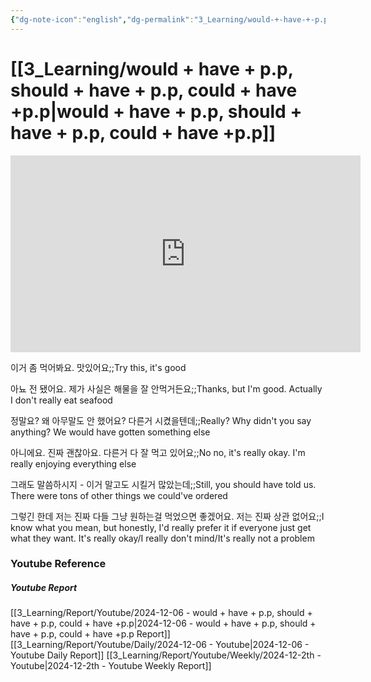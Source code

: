 ```yaml
---
{"dg-note-icon":"english","dg-permalink":"3_Learning/would-+-have-+-p.p,-should-+-have-+-p.p,-could-+-have-+p.p","created-date":"2024-12-06 10:13:29 am","date":"2024-12-06","type":"youtube","tags":["youtube","english","flashcards"],"aliases":null,"youtuber":"빨모쌤","channelName":"라이브 아카데미","link":"https://www.youtube.com/watch?v=Q2ejqYel_Pw","img":"https://img.youtube.com/vi/Q2ejqYel_Pw/0.jpg","dg-publish":true,"permalink":"/3_Learning/would-+-have-+-p.p,-should-+-have-+-p.p,-could-+-have-+p.p/","dgPassFrontmatter":true,"noteIcon":"english"}
---
```


# [[3_Learning/would + have + p.p, should + have + p.p, could + have +p.p\|would + have + p.p, should + have + p.p, could + have +p.p]]


<div class="container-root"><span></span></div><div><div class="container-root"><iframe width="560" height="315" src="https://www.youtube.com/embed/Q2ejqYel_Pw" title="YouTube video player" frameborder="0" allow="accelerometer; autoplay; clipboard-write; encrypted-media; gyroscope; picture-in-picture; web-share" allowfullscreen=""></iframe></div></div>

이거 좀 먹어봐요. 맛있어요;;Try this, it's good
<!--SR:!2025-02-22,48,305-->
아뇨 전 됐어요. 제가 사실은 해물을 잘 안먹거든요;;Thanks, but I'm good. Actually I don't really eat seafood
<!--SR:!2025-01-26,6,230-->
정말요? 왜 아무말도 안 했어요? 다른거 시켰을텐데;;Really? Why didn't you say anything? We would have gotten something else
<!--SR:!2025-01-20,3,230-->
아니에요. 진짜 괜찮아요. 다른거 다 잘 먹고 있어요;;No no, it's really okay. I'm really enjoying everything else
<!--SR:!2025-02-14,40,305-->
그래도 말씀하시지 - 이거 말고도 시킬거 많았는데;;Still, you should have told us. There were tons of other things we could've ordered
<!--SR:!2025-02-08,21,250-->
그렇긴 한데 저는 진짜 다들 그냥 원하는걸 먹었으면 좋겠어요. 저는 진짜 상관 없어요;;I know what you mean, but honestly, I'd really prefer it if everyone just get what they want. It's really okay/I really don't mind/It's really not a problem
<!--SR:!2025-01-11,2,210-->














### Youtube Reference
##### Youtube Report
[[3_Learning/Report/Youtube/2024-12-06 - would + have + p.p, should + have + p.p, could + have +p.p\|2024-12-06 - would + have + p.p, should + have + p.p, could + have +p.p Report]]
[[3_Learning/Report/Youtube/Daily/2024-12-06 - Youtube\|2024-12-06 - Youtube Daily Report]]
[[3_Learning/Report/Youtube/Weekly/2024-12-2th - Youtube\|2024-12-2th - Youtube Weekly Report]]

